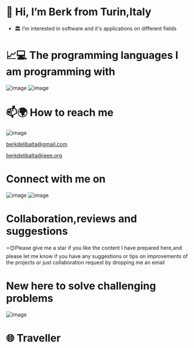 # 👋 Hi, I’m Berk from Turin,Italy
- 🏛 I’m interested in software and it's applications on different fields
# 📈💻 The programming languages I am programming with
![image](https://img.shields.io/badge/Java-ED8B00?style=for-the-badge&logo=java&logoColor=white) 
![image](https://img.shields.io/badge/C-00599C?style=for-the-badge&logo=c&logoColor=white)
# 📫🌍 How to reach me 
![image](https://img.shields.io/badge/Gmail-D14836?style=for-the-badge&logo=gmail&logoColor=white)

berkdelibalta@gmail.com 

berkdelibalta@ieee.org 

# Connect with me on 
![image](https://img.shields.io/badge/LinkedIn-0077B5?style=for-the-badge&logo=linkedin&logoColor=white)
![image](https://img.shields.io/badge/GitHub-100000?style=for-the-badge&logo=github&logoColor=white)

# Collaboration,reviews and suggestions
⭐😊Please give me a star if you like the content I have prepared here,and please let me know if you have any suggestions or tips on improvements of the projects or just collaboration request by dropping me an email
# New here to solve challenging problems
![image](https://img.shields.io/badge/-Hackerrank-2EC866?style=for-the-badge&logo=HackerRank&logoColor=white) 
# 🌐 Traveller
<!---
BerkDelibalta/BerkDelibalta is a ✨ special ✨ repository because its `README.md` (this file) appears on your GitHub profile.
You can click the Preview link to take a look at your changes.
--->
